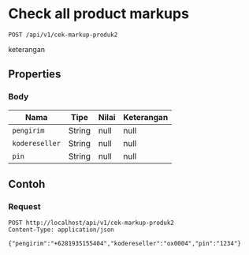 # Check all product markups
```http
POST /api/v1/cek-markup-produk2
```
keterangan
## Properties
### Body
Nama | Tipe | Nilai | Keterangan
--- | --- | --- | ---
<code>pengirim</code> | String | null | null
<code>kodereseller</code> | String | null | null
<code>pin</code> | String | null | null
## Contoh
### Request
```http
POST http://localhost/api/v1/cek-markup-produk2
Content-Type: application/json

{"pengirim":"+6281935155404","kodereseller":"ox0004","pin":"1234"}


```
